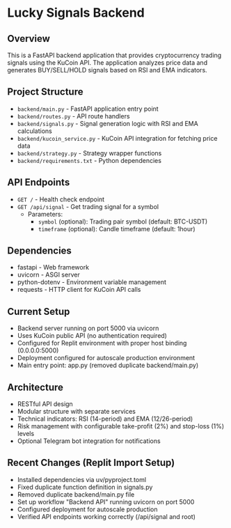 # Lucky Signals Backend

## Overview
This is a FastAPI backend application that provides cryptocurrency trading signals using the KuCoin API. The application analyzes price data and generates BUY/SELL/HOLD signals based on RSI and EMA indicators.

## Project Structure
- `backend/main.py` - FastAPI application entry point
- `backend/routes.py` - API route handlers
- `backend/signals.py` - Signal generation logic with RSI and EMA calculations
- `backend/kucoin_service.py` - KuCoin API integration for fetching price data
- `backend/strategy.py` - Strategy wrapper functions
- `backend/requirements.txt` - Python dependencies

## API Endpoints
- `GET /` - Health check endpoint
- `GET /api/signal` - Get trading signal for a symbol
  - Parameters:
    - `symbol` (optional): Trading pair symbol (default: BTC-USDT)
    - `timeframe` (optional): Candle timeframe (default: 1hour)

## Dependencies
- fastapi - Web framework
- uvicorn - ASGI server
- python-dotenv - Environment variable management
- requests - HTTP client for KuCoin API calls

## Current Setup
- Backend server running on port 5000 via uvicorn
- Uses KuCoin public API (no authentication required)
- Configured for Replit environment with proper host binding (0.0.0.0:5000)
- Deployment configured for autoscale production environment
- Main entry point: app.py (removed duplicate backend/main.py)

## Architecture
- RESTful API design
- Modular structure with separate services
- Technical indicators: RSI (14-period) and EMA (12/26-period)
- Risk management with configurable take-profit (2%) and stop-loss (1%) levels
- Optional Telegram bot integration for notifications

## Recent Changes (Replit Import Setup)
- Installed dependencies via uv/pyproject.toml
- Fixed duplicate function definition in signals.py
- Removed duplicate backend/main.py file
- Set up workflow "Backend API" running uvicorn on port 5000
- Configured deployment for autoscale production
- Verified API endpoints working correctly (/api/signal and root)